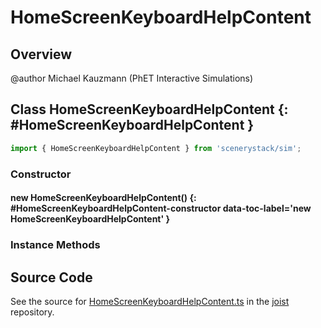 # HomeScreenKeyboardHelpContent

## Overview


@author Michael Kauzmann (PhET Interactive Simulations)

## Class HomeScreenKeyboardHelpContent {: #HomeScreenKeyboardHelpContent }


```js
import { HomeScreenKeyboardHelpContent } from 'scenerystack/sim';
```
### Constructor

#### new HomeScreenKeyboardHelpContent() {: #HomeScreenKeyboardHelpContent-constructor data-toc-label='new HomeScreenKeyboardHelpContent' }

### Instance Methods





## Source Code

See the source for [HomeScreenKeyboardHelpContent.ts](https://github.com/phetsims/joist/blob/main/js/HomeScreenKeyboardHelpContent.ts) in the [joist](https://github.com/phetsims/joist) repository.
